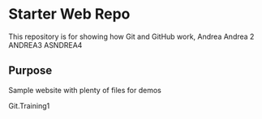 # Starter Web Repo

This repository is for showing how Git and GitHub work, Andrea Andrea 2  ANDREA3 ASNDREA4 

## Purpose

Sample website with plenty of files for demos

Git.Training1